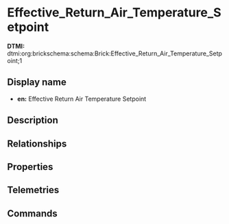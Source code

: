 # Effective_Return_Air_Temperature_Setpoint
**DTMI:** dtmi:org:brickschema:schema:Brick:Effective_Return_Air_Temperature_Setpoint;1
## Display name
- **en:** Effective Return Air Temperature Setpoint
## Description
## Relationships
## Properties
## Telemetries
## Commands
